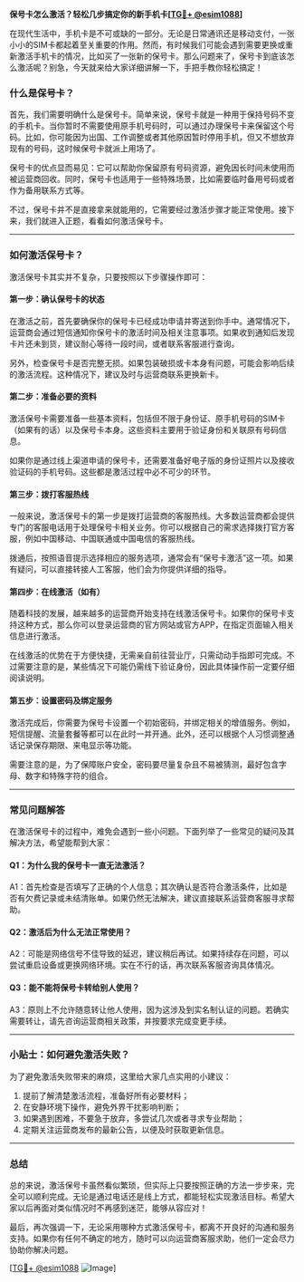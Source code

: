 **保号卡怎么激活？轻松几步搞定你的新手机卡[[TG💪+ @esim1088](https://t.me/s/esim1088)]**

在现代生活中，手机卡是不可或缺的一部分。无论是日常通讯还是移动支付，一张小小的SIM卡都起着至关重要的作用。然而，有时候我们可能会遇到需要更换或重新激活手机卡的情况，比如买了一张新的保号卡。那么问题来了，保号卡到底该怎么激活呢？别急，今天就来给大家详细讲解一下，手把手教你轻松搞定！

### 什么是保号卡？

首先，我们需要明确什么是保号卡。简单来说，保号卡就是一种用于保持号码不变的手机卡。当你暂时不需要使用原手机号码时，可以通过办理保号卡来保留这个号码。比如，你可能因为出国、工作调整或者其他原因暂时停用手机，但又不想放弃现有的号码，这时候保号卡就派上用场了。

保号卡的优点显而易见：它可以帮助你保留原有号码资源，避免因长时间未使用而被运营商回收。同时，保号卡也适用于一些特殊场景，比如需要临时备用号码或者作为备用联系方式等。

不过，保号卡并不是直接拿来就能用的，它需要经过激活步骤才能正常使用。接下来，我们就进入正题，看看如何激活保号卡。

---

### 如何激活保号卡？

激活保号卡其实并不复杂，只要按照以下步骤操作即可：

#### 第一步：确认保号卡的状态

在激活之前，首先要确保你的保号卡已经成功申请并寄送到你手中。通常情况下，运营商会通过短信通知你保号卡的激活时间及相关注意事项。如果收到通知后发现卡片还未到货，建议耐心等待一段时间，或者联系客服进行查询。

另外，检查保号卡是否完整无损。如果包装破损或卡本身有问题，可能会影响后续的激活流程。这种情况下，建议及时与运营商联系更换新卡。

#### 第二步：准备必要的资料

激活保号卡需要准备一些基本资料，包括但不限于身份证、原手机号码的SIM卡（如果有的话）以及保号卡本身。这些资料主要用于验证身份和关联原有号码信息。

如果你是通过线上渠道申请的保号卡，还需要准备好电子版的身份证照片以及接收验证码的手机号码。这些都是激活过程中必不可少的环节。

#### 第三步：拨打客服热线

一般来说，激活保号卡的第一步是拨打运营商的客服热线。大多数运营商都会提供专门的客服电话用于处理保号卡相关业务。你可以根据自己的需求选择拨打官方客服，例如中国移动、中国联通或中国电信的客服热线。

拨通后，按照语音提示选择相应的服务选项，通常会有“保号卡激活”这一项。如果有疑问，可以直接转接人工客服，他们会为你提供详细的指导。

#### 第四步：在线激活（如有）

随着科技的发展，越来越多的运营商开始支持在线激活保号卡。如果你的保号卡支持这种方式，那么你可以登录运营商的官方网站或官方APP，在指定页面输入相关信息进行激活。

在线激活的优势在于方便快捷，无需亲自前往营业厅，只需动动手指即可完成。不过需要注意的是，某些情况下可能仍需线下验证身份，因此具体操作前一定要仔细阅读说明。

#### 第五步：设置密码及绑定服务

激活完成后，你需要为保号卡设置一个初始密码，并绑定相关的增值服务。例如，短信提醒、流量套餐等都可以在此时一并开通。此外，还可以根据个人习惯调整通话记录保存期限、来电显示等功能。

需要注意的是，为了保障账户安全，密码要尽量复杂且不易被猜测，最好包含字母、数字和特殊字符的组合。

---

### 常见问题解答

在激活保号卡的过程中，难免会遇到一些小问题。下面列举了一些常见的疑问及其解决方法，希望能帮到大家：

#### Q1：为什么我的保号卡一直无法激活？
A1：首先检查是否填写了正确的个人信息；其次确认是否符合激活条件，比如是否有欠费记录或未结清账单。如果仍然无法解决，建议直接联系运营商客服寻求帮助。

#### Q2：激活后为什么无法正常使用？
A2：可能是网络信号不佳导致的延迟，建议稍后再试。如果持续存在问题，可以尝试重启设备或更换网络环境。实在不行的话，再次联系客服咨询具体情况。

#### Q3：能不能将保号卡转给别人使用？
A3：原则上不允许随意转让他人使用，因为这涉及到实名制认证的问题。若确实需要转让，请先咨询运营商相关政策，并按要求完成变更手续。

---

### 小贴士：如何避免激活失败？

为了避免激活失败带来的麻烦，这里给大家几点实用的小建议：
1. 提前了解清楚激活流程，准备好所有必要材料；
2. 在安静环境下操作，避免外界干扰影响判断；
3. 如果遇到困难，不要急于放弃，多尝试几次或者寻求专业帮助；
4. 定期关注运营商发布的最新公告，以便及时获取更新信息。

---

### 总结

总的来说，激活保号卡虽然看似繁琐，但实际上只要按照正确的方法一步步来，完全可以顺利完成。无论是通过电话还是线上方式，都能轻松实现激活目标。希望大家以后再面对类似情况时不再感到迷茫，能够从容应对！

最后，再次强调一下，无论采用哪种方式激活保号卡，都离不开良好的沟通和服务支持。如果你有任何不确定的地方，随时可以向运营商客服求助，他们一定会尽力协助你解决问题。

[[TG💪+ @esim1088](https://t.me/s/esim1088) ![Image](https://i.postimg.cc/4NQfJmqS/Snipaste-2025-05-13-00-14-12.png)]